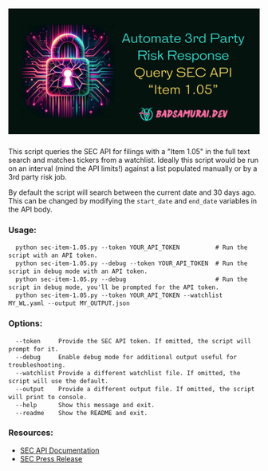 # [![SEC Item 1.05 API Query](/sec-item-1.05.png)](https://github.com/BadSamuraiDev/sec-item-1.05)

This script queries the SEC API for filings with a "Item 1.05" in the full text search and matches tickers from a watchlist. Ideally this script would be run on an interval (mind the API limits!) against a list populated manually or by a 3rd party risk job.

By default the script will search between the current date and 30 days ago. This can be changed by modifying the `start_date` and `end_date` variables in the API body.

### Usage:
```
  python sec-item-1.05.py --token YOUR_API_TOKEN          # Run the script with an API token.
  python sec-item-1.05.py --debug --token YOUR_API_TOKEN  # Run the script in debug mode with an API token.
  python sec-item-1.05.py --debug                         # Run the script in debug mode, you'll be prompted for the API token.
  python sec-item-1.05.py --token YOUR_API_TOKEN --watchlist MY_WL.yaml --output MY_OUTPUT.json
```

### Options:
```
  --token     Provide the SEC API token. If omitted, the script will prompt for it.
  --debug     Enable debug mode for additional output useful for troubleshooting.
  --watchlist Provide a different watchlist file. If omitted, the script will use the default.
  --output    Provide a different output file. If omitted, the script will print to console.
  --help      Show this message and exit.
  --readme    Show the README and exit.
```

### Resources:
- [SEC API Documentation](https://sec-api.io/docs/full-text-search-api)
- [SEC Press Release](https://www.sec.gov/news/press-release/2023-139)
